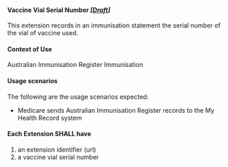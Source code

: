 #### Vaccine Vial Serial Number *[[Draft](http://hl7.org/fhir/stu3/valueset-publication-status.html)]*
This extension records in an immunisation statement the serial number of the vial of vaccine used.

#### Context of Use
Australian Immunisation Register Immunisation

#### Usage scenarios
The following are the usage scenarios expected:
* Medicare sends Australian Immunisation Register records to the My Health Record system

#### Each Extension SHALL have
1. an extension identifier (url)
1. a vaccine vial serial number



